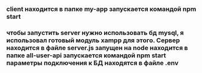 

### client находится в папке my-app запускается командой npm start
### чтобы запустить server нужно использовать  бд mysql, я использовал готовый модуль  xampp для этого. Сервер находится в файле server.js запущен на node  находится в папке all-user-api запускается командой npm start параметры подключения к БД находятся в файле .env
